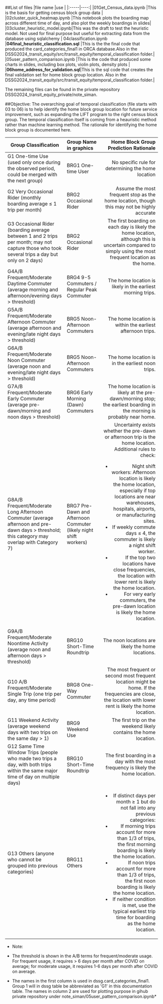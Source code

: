##List of files
|file name |use |
|:-----|----:|
|01Get_Census_data.ipynb  |This is the basis for getting census block group data |        
|02cluster_quick_heatmap.ipynb |This notebook plots the boarding map across different time of day, and also plot the weekly boardings in slides|
|03cluster_heuristic_model.ipynb|This was the draft to test the heuristic model. Not used for final purpose but useful for extracting data from the database using sqlalchemy |
04classification.ipynb                
|**04final_heuristic_classification.sql**  |This is the the final code that produced the card_categories_final1 in ORCA database.Also in the DSSG2024_transit_equity/src/transit_equity/temporal_classification folder.|
|05user_pattern_comparison.ipynb |This is the code that produced some charts in slides, including box plots, violin plots, density plots |
|**06home_address_for_validation.sql**|This is the sql code that creates the final validation set for home block group location. Also in the DSSG2024_transit_equity/src/transit_equity/temporal_classification folder.|

The remaining files can be found in the private repository DSSG2024_transit_equity_private/note_siman.

##Objective:
The overarching goal of temporal classification (file starts with 03 to 06) is to help identify the home block group location for future service improvement, such as expanding the LIFT program to the right census block group.
The temporal classification itself is coming from a heauristic method rather than machine learning method.
The rationale for identifying the home block group is documented here.

| Group Classification	|Group Name	in graphics|Home Block Group Prediction Rationale|
|-----------------------|:----------|------------------------------------:|
|G1 One-time Use (used only once during the observed period, could be merged with the next group)	|BRG1 One-time User	|No specific rule for determining the home location|
|G2 Very Occasional Rider (monthly boarding average ≤ 1 trip per month)	|BRG2 Occasional Rider	|Assume the most frequent stop as the home location, though this may not be highly accurate|
|G3 Occasional Rider (boarding average between 1 and 2 trips per month; may not capture those who took several trips a day but only on 2 days)	|BRG2 Occasional Rider|	The first boarding on each day is likely the home location, although this is uncertain compared to simply using the most frequent location as the home.|
|G4A/B Frequent/Moderate Daytime Commuter (average morning and afternoon/evening days > threshold)	|BRG4 9-5 Commuters / Regular Peak Commuter|	The home location is likely in the earliest morning trips.|
|G5A/B Frequent/Moderate Afternoon Commuter (average afternoon and evening/late night days > threshold)	|BRG5 Noon-Afternoon Commuters	|The home location is within the earliest afternoon trips.|
|G6A/B Frequent/Moderate Noon Commuter (average noon and evening/late night days > threshold)	|BRG5 Noon-Afternoon Commuters	|The home location is in the earliest noon trips.|
|G7A/B Frequent/Moderate Early Commuter (average pre-dawn/morning and noon days > threshold)	|BRG6 Early Morning (Dawn) Commuters	|The home location is likely at the pre-dawn/morning stop; the earliest boarding in the morning is probably near home.|
|G8A/B Frequent/Moderate Long Afternoon Commuter (average afternoon and pre-dawn days > threshold; this category may overlap with Category 7)	|BRG7 Pre-Dawn and Afternoon Commuter (likely night shift workers)|	Uncertainty exists whether the pre-dawn or afternoon trip is the home location. Additional rules to check: <ul><li>Night shift workers: Afternoon location is likely the home location, especially if top locations are near warehouses, hospitals, airports, or manufacturing sites.</li><li>If weekly commute days ≤ 4, the commuter is likely a night shift worker.</li><li>If the top two locations have close frequencies, the location with lower rent is likely the home location.</li><li>For very early commuters, the pre-dawn location is likely the home location.</li></ul>|
|G9A/B Frequent/Moderate Noontime Activity (average noon and afternoon days > threshold)	|BRG10 Short-Time Roundtrip	| The noon locations are likely the home locations.|
|G10 A/B Frequent/Moderate Single Trip (one trip per day, any time period)	|BRG8 One-Way Commuter	|The most frequent or second most frequent location might be home. If the frequencies are close, the location with lower rent is likely the home location.|
|G11 Weekend Activity (average weekend days with two trips on the same day > 1)	|BRG9 Weekend Use	|The first trip on the weekend likely contains the home location.|
|G12 Same Time Window Trips (people who made two trips a day, with both trips within the same major time of day on multiple days)|	BRG10 Short-Time Roundtrip	|The first boarding in a day with the most frequency is likely the home location.|
|G13 Others (anyone who cannot be grouped into previous categories)	|BRG11 Others	|<ul><li>If distinct days per month ≥ 1 but do not fall into any previous categories:</li><li>If morning trips account for more than 1/3 of trips, the first morning boarding is likely the home location.</li><li>If noon trips account for more than 1/3 of trips, the first noon boarding is likely the home location.</li><li>If neither condition is met, use the typical earliest trip time for boarding as the home location.</li></ul>|

* Note:
- The threshold is shown in the A/B terms for frequent/moderate usage. For frequent usage, it requires > 6 days per month after COVID on average; for moderate usage, it requires 1-6 days per month after COVID on average. 

- The names in the first column is used in dssg.card_categories_final1. Group 1 will in dssg table be abbreviated as 'G1' in this documentation table. The names in column 2 are used for plotting purpose in gihub private repository under note_siman/05user_pattern_comparison.ipynb*